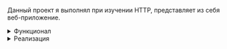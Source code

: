 Данный проект я выполнял при изучении HTTP, представляет из себя веб-приложение.
<details><summary>Функционал</summary>

Регистрация
![image](https://github.com/maksim25y/http1/assets/131711956/5f6e4a11-9820-4e6b-8655-e0db957fd9bc)
При нажатии происходит запрос на сервлет /registration, пользователь может ввести данные, после чего происходит добавление информации о пользователе в Базу данных, если пользователь не был зарегистрирован ранее.

Пользователю необходимо заполнить следующие поля для регистрации:
![image](https://github.com/maksim25y/http1/assets/131711956/50c8d845-7ab6-47ed-9b4a-cd420244bfcb)

Почта, которую вводит пользователь должна быть уникальной. Если пользователь введет какие-либо данные некорректно регистрация не пройдет.
При успешной регистрации произойдет переадресация на страницу входа в аккаунт по почте и паролю, которые пользователь указал при регистрации. (На данную страницу также можно попасть, нажав на кнопку в хэдере).
![image](https://github.com/maksim25y/http1/assets/131711956/5021b3f3-a6ef-4ed3-8032-b94dcb9f9717)

Если пароль или почта, введенные пользователем не совпадают со значениями в БД, то будет выведено сообщение об ошибке:
![image](https://github.com/maksim25y/http1/assets/131711956/6e560ba0-4753-46fa-b781-28905e4b9b3f)

При удачном входе пользователь попадает на страницу с перелетами внутри авиакомпании (информация о перелетах берется из БД). 
Данная страница доступна только пользователям, прошедшим аутентификацию. 
Есть возможность сделать фильтрацию, а именно указать 2 параметра (начальная точка маршрута - конечная точка маршрута, в обоих случаях указываются коды аэропортов).
![image](https://github.com/maksim25y/http1/assets/131711956/b2cfe2a9-d6fd-4528-be85-f56ebff4a230)
Фильтр по следуюшим параметрам (LDN-BSL):
![image](https://github.com/maksim25y/http1/assets/131711956/e08b0f93-fb13-4c69-81bf-2871c9134112)
В случае ввода некорректных данных от пользователя или отсутсвии рейсов по заданным параметрам будет выведено соответствующее сообщение:
![image](https://github.com/maksim25y/http1/assets/131711956/953dcb55-a476-43c2-971e-c735509f2550)
После успешного входа в аккаунт добавляется кнопка, при нажатии на которую происходит logout и пользователь выходит с аккаунта, происходит переадресация на страницу входа в аккаунт:

![image](https://github.com/maksim25y/http1/assets/131711956/f33d205f-dd80-4252-b774-8b70229c8089)

При нажатии на любой из перелетов будет доступна информация о билетах, купленных на данный рейс:
![image](https://github.com/maksim25y/http1/assets/131711956/c83ddb46-a498-4cd8-8b7e-75104bfe2ac4)
![image](https://github.com/maksim25y/http1/assets/131711956/285b79db-3628-4227-8020-1b5fcdf8d0ad)

Происходит переход на страницу /tickets?flightId=(id перелета).

Для смены пароля необходимо нажать на кнопку в хэдере:
![image](https://github.com/maksim25y/http1/assets/131711956/ca7d00da-2ce8-42e7-a811-84ad25ed41f9)

Необходимо ввести новый пароль, который будет сохранен в БД:
![image](https://github.com/maksim25y/http1/assets/131711956/ceaef347-23e6-4431-85bd-82a5c1241013)

На сайте есть возможность смены языков (английский и русский).
Для этого необходимо в хэдере выбрать нужный язык:
![image](https://github.com/maksim25y/http1/assets/131711956/61baa966-90b5-4efe-8132-49d78863e36c)

![image](https://github.com/maksim25y/http1/assets/131711956/5291450f-ad24-43bc-9722-c8fcfc849657)
</details>
<details><summary>Реализация</summary>
При работе над данным проектом мною был использованы следующий технологии: PostgreSQL, ApacheTomcat, JDBС, HttpServlets, Maven, JUNIT5.
База данных:
  
![image](https://github.com/maksim25y/http1/assets/131711956/e10d065f-6ccf-455c-92f8-0a5315de7f66)

</details>



















